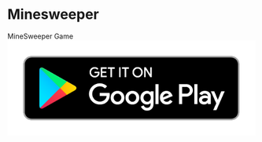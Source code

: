 # Minesweeper
MineSweeper Game
![This app is available on Google Play](/asset/android/google-play-badge.png?raw=true "This app is available on Google Play")
